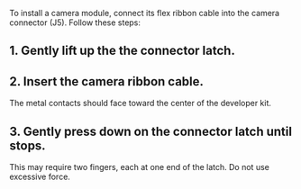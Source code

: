 To install a camera module, connect its flex ribbon cable into the camera connector (J5). Follow these steps:

## 1. Gently lift up the the connector latch.
## 2. Insert the camera ribbon cable.
The metal contacts should face toward the center of the developer kit.
## 3. Gently press down on the connector latch until stops. 
This may require two fingers, each at one end of the latch. Do not use excessive force.